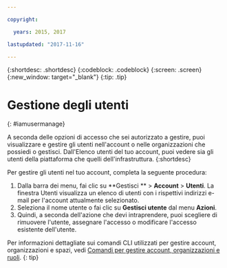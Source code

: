 ```yaml
---

copyright:

  years: 2015, 2017

lastupdated: "2017-11-16"

---
```


{:shortdesc: .shortdesc}
{:codeblock: .codeblock}
{:screen: .screen}
{:new_window: target="_blank"}
{:tip: .tip}

# Gestione degli utenti
{: #iamusermanage}

A seconda delle opzioni di accesso che sei autorizzato a gestire, puoi visualizzare e gestire gli utenti nell'account o nelle organizzazioni che possiedi o gestisci. Dall'Elenco utenti del tuo account, puoi vedere sia gli utenti della piattaforma che quelli dell'infrastruttura.
{:shortdesc}

Per gestire gli utenti nel tuo account, completa la seguente procedura:

1. Dalla barra dei menu, fai clic su **Gestisci ** &gt; **Account** &gt; **Utenti**. La finestra Utenti visualizza un elenco di utenti con i rispettivi indirizzi e-mail per l'account attualmente selezionato.
2. Seleziona il nome utente o fai clic su **Gestisci utente** dal menu **Azioni**.
3. Quindi, a seconda dell'azione che devi intraprendere, puoi scegliere di rimuovere l'utente, assegnare l'accesso o modificare l'accesso esistente dell'utente.

Per informazioni dettagliate sui comandi CLI utilizzati per gestire account, organizzazioni e spazi, vedi [Comandi per gestire account, organizzazioni e ruoli](/docs/cli/reference/bluemix_cli/bx_cli.html#bx_commands_acctorg).
{: tip}










